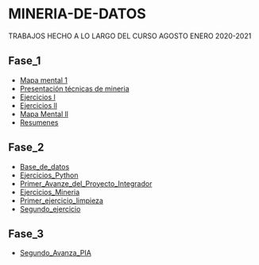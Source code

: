 # MINERIA-DE-DATOS
TRABAJOS HECHO A LO LARGO DEL CURSO AGOSTO ENERO 2020-2021


## Fase_1 

* [Mapa mental 1](https://github.com/aletzLozano/MINERIA-DE-DATOS/blob/master/MAPA%20MENTAL/MapaMental_1_1647656.pdf)
* [Presentación técnicas de mineria](https://github.com/aletzLozano/MINERIA-DE-DATOS/blob/master/CLASE/CLASE%20PREDICION.pdf)
* [Ejercicios l](https://github.com/aletzLozano/MINERIA-DE-DATOS/blob/master/EJERCICIO%201/EJERCICIO%201.pdf)
* [Ejercicios ll]()
* [Mapa Mental ll](https://github.com/aletzLozano/MINERIA-DE-DATOS/blob/master/MapaMental_2_%7B1647656%7D_gpo012.pdf)
* [Resumenes](https://github.com/aletzLozano/MINERIA-DE-DATOS/blob/master/mineria_resumenes.pdf)

## Fase_2
* [Base_de_datos]()
* [Ejercicios_Python](https://github.com/aletzLozano/MINERIA-DE-DATOS/blob/master/PythonBasico_1647656.ipynb)
* [Primer_Avanze_del_Proyecto_Integrador](https://github.com/aletzLozano/MINERIA-DE-DATOS/blob/master/Avance1-PIA_Equipo_02_Grupo012.pdf)
* [Ejercicios_Mineria](https://github.com/aletzLozano/MINERIA-DE-DATOS/blob/master/EJERCICIO%20GRAFICAS.pdf)
* [Primer_ejercicio_limpieza](https://github.com/aletzLozano/MINERIA-DE-DATOS/blob/master/Pr%C3%A1ctica_1_Limpieza_de_datos.pdf)
* [Segundo_ejercicio](https://github.com/aletzLozano/MINERIA-DE-DATOS/blob/master/Practica%202(actualizada).ipynb)

## Fase_3
* [Segundo_Avanza_PIA]()
